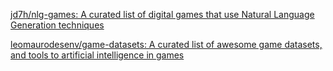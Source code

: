 
[jd7h/nlg-games: A curated list of digital games that use Natural Language Generation techniques](https://github.com/jd7h/nlg-games)

[leomaurodesenv/game-datasets: A curated list of awesome game datasets, and tools to artificial intelligence in games](https://github.com/leomaurodesenv/game-datasets)
